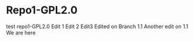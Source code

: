 # Repo1-GPL2.0
test repo1-GPL2.0
Edit 1
Edit 2
Edit3
Edited on Branch 1.1
Another edit on 1.1
We are here

